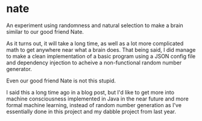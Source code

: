 # nate

An experiment using randomness and natural selection to make a brain similar to our good friend Nate.

As it turns out, it will take a long time, as well as a lot more complicated math to get anywhere near what a brain does. That being said, I did manage to make a clean implementation of a basic program using a JSON config file and dependency injection to acheive a non-functional random number generator.

Even our good friend Nate is not this stupid.

I said this a long time ago in a blog post, but I'd like to get more into machine consciousness implemented in Java in the near future and more formal machine learning, instead of random number generation as I've essentially done in this project and my dabble project from last year.
